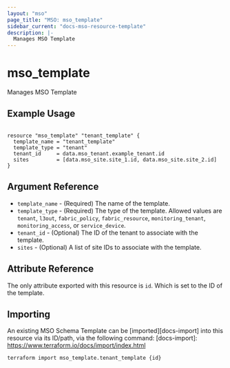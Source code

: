 ```yaml
---
layout: "mso"
page_title: "MSO: mso_template"
sidebar_current: "docs-mso-resource-template"
description: |-
  Manages MSO Template
---
```


# mso_template #

Manages MSO Template

## Example Usage ##

```hcl

resource "mso_template" "tenant_template" {
  template_name = "tenant_template"
  template_type = "tenant"
  tenant_id     = data.mso_tenant.example_tenant.id
  sites         = [data.mso_site.site_1.id, data.mso_site.site_2.id]
}

```

## Argument Reference ##

* `template_name` - (Required) The name of the template.
* `template_type` - (Required) The type of the template. Allowed values are `tenant`, `l3out`, `fabric_policy`, `fabric_resource`, `monitoring_tenant`, `monitoring_access`, or `service_device`.
* `tenant_id` - (Optional) The ID of the tenant to associate with the template.
* `sites` - (Optional) A list of site IDs to associate with the template.

## Attribute Reference ##

The only attribute exported with this resource is `id`. Which is set to the ID of the template.

## Importing ##

An existing MSO Schema Template can be [imported][docs-import] into this resource via its ID/path, via the following command: [docs-import]: <https://www.terraform.io/docs/import/index.html>

```bash
terraform import mso_template.tenant_template {id}
```
